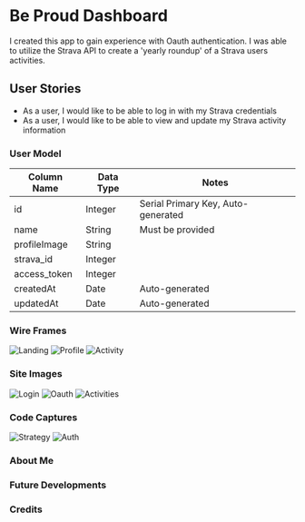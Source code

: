 # Be Proud Dashboard

I created this app to gain experience with Oauth authentication. I was able to utilize the Strava API to create a 'yearly roundup' of a Strava users activities.

## User Stories

* As a user, I would like to be able to log in with my Strava credentials
* As a user, I would like to be able to view and update my Strava activity information


### User Model

| Column Name | Data Type | Notes |
| --------------- | ------------- | ------------------------------ |
| id | Integer | Serial Primary Key, Auto-generated |
| name | String | Must be provided |
| profileImage | String | 
| strava_id | Integer | 
| access_token | Integer | 
| createdAt | Date | Auto-generated |
| updatedAt | Date | Auto-generated |

### Wire Frames
![Landing](/images/landingWire.png)
![Profile](/images/profileWire.png)
![Activity](/images/activityWire.png)

### Site Images
![Login](/images/login.png)
![Oauth](/images/oauth.png)
![Activities](/images/activitiesPage.png)


### Code Captures
![Strategy](/images/stravaStrategy.png)
![Auth](/authRoute.png)

### About Me

### Future Developments

### Credits